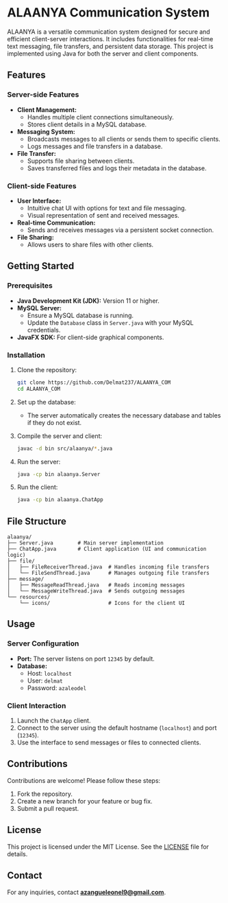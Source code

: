 # ALAANYA Communication System

ALAANYA is a versatile communication system designed for secure and efficient client-server interactions. It includes functionalities for real-time text messaging, file transfers, and persistent data storage. This project is implemented using Java for both the server and client components.

## Features

### Server-side Features
- **Client Management:**
  - Handles multiple client connections simultaneously.
  - Stores client details in a MySQL database.
- **Messaging System:**
  - Broadcasts messages to all clients or sends them to specific clients.
  - Logs messages and file transfers in a database.
- **File Transfer:**
  - Supports file sharing between clients.
  - Saves transferred files and logs their metadata in the database.

### Client-side Features
- **User Interface:**
  - Intuitive chat UI with options for text and file messaging.
  - Visual representation of sent and received messages.
- **Real-time Communication:**
  - Sends and receives messages via a persistent socket connection.
- **File Sharing:**
  - Allows users to share files with other clients.

## Getting Started

### Prerequisites
- **Java Development Kit (JDK):** Version 11 or higher.
- **MySQL Server:**
  - Ensure a MySQL database is running.
  - Update the `Database` class in `Server.java` with your MySQL credentials.
- **JavaFX SDK:** For client-side graphical components.

### Installation
1. Clone the repository:
   ```bash
   git clone https://github.com/Delmat237/ALAANYA_COM
   cd ALAANYA_COM
   ```
2. Set up the database:
   - The server automatically creates the necessary database and tables if they do not exist.

3. Compile the server and client:
   ```bash
   javac -d bin src/alaanya/*.java
   ```

4. Run the server:
   ```bash
   java -cp bin alaanya.Server
   ```

5. Run the client:
   ```bash
   java -cp bin alaanya.ChatApp
   ```

## File Structure
```
alaanya/
├── Server.java        # Main server implementation
├── ChatApp.java       # Client application (UI and communication logic)
├── file/
│   ├── FileReceiverThread.java  # Handles incoming file transfers
│   └── FileSendThread.java      # Manages outgoing file transfers
├── message/
│   ├── MessageReadThread.java   # Reads incoming messages
│   └── MessageWriteThread.java  # Sends outgoing messages
└── resources/
    └── icons/                   # Icons for the client UI
```

## Usage

### Server Configuration
- **Port:** The server listens on port `12345` by default.
- **Database:**
  - Host: `localhost`
  - User: `delmat`
  - Password: `azaleodel`

### Client Interaction
1. Launch the `ChatApp` client.
2. Connect to the server using the default hostname (`localhost`) and port (`12345`).
3. Use the interface to send messages or files to connected clients.

## Contributions
Contributions are welcome! Please follow these steps:
1. Fork the repository.
2. Create a new branch for your feature or bug fix.
3. Submit a pull request.

## License
This project is licensed under the MIT License. See the [LICENSE](LICENSE) file for details.

## Contact
For any inquiries, contact **azangueleonel9@gmail.com**.
